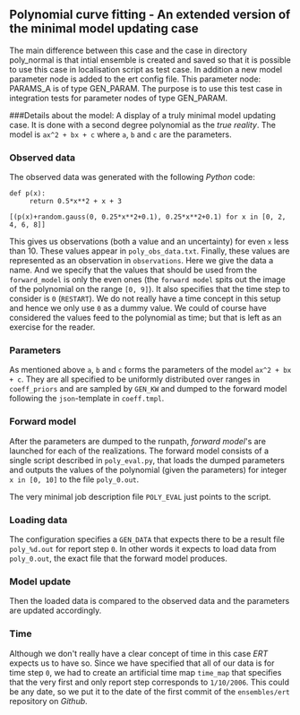 ## Polynomial curve fitting - An extended version of the minimal model updating case

The main difference between this case and the case in directory poly_normal is that
intial ensemble is created and saved so that it is possible to use this case in
localisation script as test case. In addition a new model parameter node is added
to the ert config file. This parameter node: PARAMS_A is of type GEN_PARAM. The purpose
is to use this test case in integration tests for parameter nodes of type GEN_PARAM.

###Details about the model:
A display of a truly minimal model updating case. It is done with a second
degree polynomial as the _true reality_. The model is `ax^2 + bx + c` where
`a`, `b` and `c` are the parameters.

### Observed data
The observed data was generated with the following _Python_ code:
```
def p(x):
     return 0.5*x**2 + x + 3

[(p(x)+random.gauss(0, 0.25*x**2+0.1), 0.25*x**2+0.1) for x in [0, 2, 4, 6, 8]]
```

This gives us observations (both a value and an uncertainty) for even `x` less
than 10. These values appear in `poly_obs_data.txt`. Finally, these values are
represented as an observation in `observations`. Here we give the data a name.
And we specify that the values that should be used from the `forward_model` is only
the even ones (the `forward model` spits out the image of the polynomial on the
range `[0, 9]`). It also specifies that the time step to consider is `0`
(`RESTART`). We do not really have a time concept in this setup and hence we
only use `0` as a dummy value. We could of course have considered the values
feed to the polynomial as time; but that is left as an exercise for the reader.

### Parameters
As mentioned above `a`, `b` and `c` forms the parameters of the model `ax^2 + bx + c`.
They are all specified to be uniformly distributed over ranges in
`coeff_priors` and are sampled by `GEN_KW` and dumped to the forward model
following the `json`-template in `coeff.tmpl`.

### Forward model
After the parameters are dumped to the runpath, _forward model_'s are launched
for each of the realizations. The forward model consists of a single script
described in `poly_eval.py`, that loads the dumped parameters and outputs the
values of the polynomial (given the parameters) for integer `x in [0, 10]` to the
file `poly_0.out`.

The very minimal job description file `POLY_EVAL` just points to the script.

### Loading data
The configuration specifies a `GEN_DATA` that expects there to be a result file
`poly_%d.out` for report step `0`. In other words it expects to load data from
`poly_0.out`, the exact file that the forward model produces.

### Model update
Then the loaded data is compared to the observed data and the parameters are
updated accordingly.

### Time
Although we don't really have a clear concept of time in this case _ERT_
expects us to have so. Since we have specified that all of our data is for time
step `0`, we had to create an artificial time map `time_map` that specifies
that the very first and only report step corresponds to `1/10/2006`. This could
be any date, so we put it to the date of the first commit of the
`ensembles/ert` repository on _Github_.
